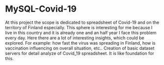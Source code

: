 # MySQL-Covid-19
At this project the scope is dedicated to spreadsheet of Covid-19 and on the territory of Finland especially. This sphere is interesting for me because I live in this country and it is already one and an half year I face this problem every day.  Here there are a lot of interesting insights, which could be explored. For example: how fast the virus was spreading in Finland, how is vaccination influencing on overall situation, etc.. Creation of basic dataset servers for detail analyze of Covid_19  spreadsheet. It is like foundation for this. 
